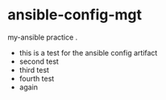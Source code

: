 # ansible-config-mgt
my-ansible practice .
- this is a test for the ansible config artifact 
- second test
- third test
- fourth test
- again 